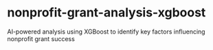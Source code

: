 # nonprofit-grant-analysis-xgboost
AI-powered analysis using XGBoost to identify key factors influencing nonprofit grant success
